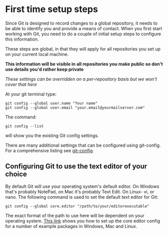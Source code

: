 # First time setup steps

Since Git is designed to record changes to a global repository, it needs to be able to identify you and provide a means of contact. When you first start working with Git, you need to do a couple of initial setup steps to configure this information.

These steps are global, in that they will apply for all repositories you set up on your current local machine.

**This information will be visible in all repositories you make public so don't use details you'd rather keep private**

*These settings can be overridden on a per-repository basis but we won't cover that here*

At your git terminal type:

	git config --global user.name "Your name"
	git config --global user.email "your.email@yourmailserver.com"

The command:

	git config --list

will show you the existing Git config settings.

There are many additional settings that can be configured using git-config. For a comprehensive listing see [git-config](https://git-scm.com/docs/git-config).

## Configuring Git to use the text editor of your choice

By default Git will use your operating system's default editor. On Windows that's probably NotePad, on Mac it's probably Text Edit. On Linux- vi, or nano. The following command is used to set the default text editor for Git:

	git config --global core.editor "/path/to/your/editorexecutable"
 	
The exact format of the path to use here will be dependent on your operating system. [This link](http://swcarpentry.github.io/git-novice/02-setup.html) shows you how to set up the core editor config for a number of example packages in Windows, Mac and Linux.